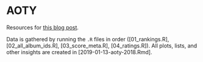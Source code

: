 # AOTY
Resources for [this blog post](http://iteratedexpectations.com/post/aoty-2018/).

Data is gathered by running the `.R` files in order ([01_rankings.R], [02_all_album_ids.R], [03_score_meta.R], [04_ratings.R]). All plots, lists, and other insights are created in [2019-01-13-aoty-2018.Rmd].